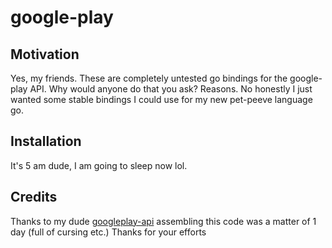 # google-play


## Motivation

Yes, my friends. These are completely untested go bindings for the google-play API.
Why would anyone do that you ask?
Reasons.
No honestly I just wanted some stable bindings I could use for my new pet-peeve language go.

## Installation

It's 5 am dude, I am going to sleep now lol.

## Credits

Thanks to my dude [googleplay-api](https://github.com/NoMore201/googleplay-api) assembling this code was a matter of
1 day (full of cursing etc.)
Thanks for your efforts

